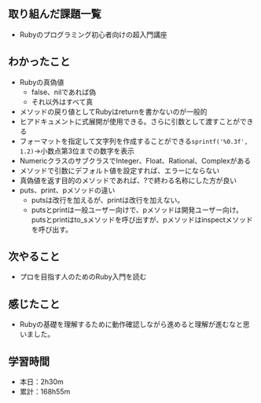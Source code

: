 ## 取り組んだ課題一覧
- Rubyのプログラミング初心者向けの超入門講座
## わかったこと
- Rubyの真偽値
  - false、nilであれば偽
  - それ以外はすべて真
- メソッドの戻り値としてRubyはreturnを書かないのが一般的
- ヒアドキュメントに式展開が使用できる。さらに引数として渡すことができる
- フォーマットを指定して文字列を作成することができる`sprintf('%0.3f', 1.2)`→小数点第3位までの数字を表示
- NumericクラスのサブクラスでInteger、Float、Rational、Complexがある
- メソッドで引数にデフォルト値を設定すれば、エラーにならない
- 真偽値を返す目的のメソッドであれば、?で終わる名称にした方が良い
- puts、print、pメソッドの違い
  - putsは改行を加えるが、printは改行を加えない。
  - putsとprintは一般ユーザー向けで、pメソッドは開発ユーザー向け。putsとprintはto_sメソッドを呼び出すが、pメソッドはinspectメソッドを呼び出す。
## 次やること
- プロを目指す人のためのRuby入門を読む
## 感じたこと
- Rubyの基礎を理解するために動作確認しながら進めると理解が進むなと思いました。
## 学習時間
- 本日：2h30m
- 累計：168h55m
